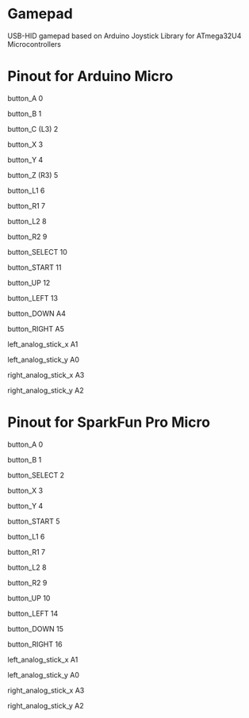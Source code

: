 # Gamepad
USB-HID gamepad based on Arduino Joystick Library for ATmega32U4 Microcontrollers

# Pinout for Arduino Micro

button_A 0

button_B 1

button_C (L3) 2

button_X 3

button_Y 4

button_Z (R3) 5

button_L1 6

button_R1 7

button_L2 8

button_R2 9

button_SELECT 10

button_START 11

button_UP 12

button_LEFT 13

button_DOWN A4

button_RIGHT A5

left_analog_stick_x A1

left_analog_stick_y A0

right_analog_stick_x A3

right_analog_stick_y A2


# Pinout for SparkFun Pro Micro

button_A 0

button_B 1

button_SELECT 2

button_X 3

button_Y 4

button_START 5

button_L1 6

button_R1 7

button_L2 8

button_R2 9

button_UP 10

button_LEFT 14

button_DOWN 15

button_RIGHT 16

left_analog_stick_x A1

left_analog_stick_y A0

right_analog_stick_x A3

right_analog_stick_y A2
